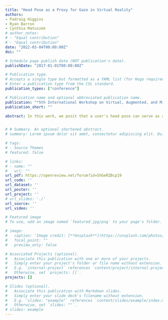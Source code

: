 ```yaml
---
title: "Head Pose as a Proxy for Gaze in Virtual Reality"
authors:
- Padraig Higgins
- Ryan Barron
- Cynthia Matuszek
# author_notes:
# - "Equal contribution"
# - "Equal contribution"
date: "2022-03-04T00:00:00Z"
doi: ""

# Schedule page publish date (NOT publication's date).
publishDate: "2017-01-01T00:00:00Z"

# Publication type.
# Accepts a single type but formatted as a YAML list (for Hugo requirements).
# Enter a publication type from the CSL standard.
publication_types: ["conference"]

# Publication name and optional abbreviated publication name.
publication: "*5th International Workshop on Virtual, Augmented, and Mixed Reality for HRI*"
publication_short: ""

abstract: In this work, we posit that a user's head pose can serve as a proxy for gaze in a VR object selection task. We describe a study in which participants were asked to describe a series of objects in a known order, providing approximate labels for the focus of attention. The participants' head pose was then evaluated as a function of the position and orientation of the headset, and how closely that pose matched the location of known objects was calculated. The object that most closely matched the gaze was then evaluated using a mean reciprocal ranking. We demonstrate that using a concept of gaze derived from head pose can be used to effectively narrow the set of objects that are the target of participants' attention. 


# # Summary. An optional shortened abstract.
# summary: Lorem ipsum dolor sit amet, consectetur adipiscing elit. Duis posuere tellus ac convallis placerat. Proin tincidunt magna sed ex sollicitudin condimentum.

# tags:
# - Source Themes
# featured: false

# links:
# - name: ""
#   url: ""
url_pdf: https://openreview.net/forum?id=ShGeRZBcp19
url_code: ''
url_dataset: ''
url_poster: ''
url_project: ''
# url_slides: './'
url_source: ''
url_video: ''

# Featured image
# To use, add an image named `featured.jpg/png` to your page's folder.

# image:
#   caption: 'Image credit: [**Unsplash**](https://unsplash.com/photos/jdD8gXaTZsc)'
#   focal_point: ""
#   preview_only: false

# Associated Projects (optional).
#   Associate this publication with one or more of your projects.
#   Simply enter your project's folder or file name without extension.
#   E.g. `internal-project` references `content/project/internal-project/index.md`.
#   Otherwise, set `projects: []`.
projects: []

# Slides (optional).
#   Associate this publication with Markdown slides.
#   Simply enter your slide deck's filename without extension.
#   E.g. `slides: "example"` references `content/slides/example/index.md`.
#   Otherwise, set `slides: ""`.
# slides: example
---
```


<!-- {{% callout note %}}
Click the *Cite* button above to demo the feature to enable visitors to import publication metadata into their reference management software.
{{% /callout %}}

{{% callout note %}}
Create your slides in Markdown - click the *Slides* button to check out the example.
{{% /callout %}}

Add the publication's **full text** or **supplementary notes** here. You can use rich formatting such as including [code, math, and images](https://docs.hugoblox.com/content/writing-markdown-latex/). -->
